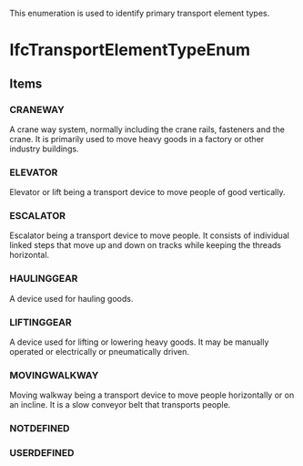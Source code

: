 This enumeration is used to identify primary transport element types.

# IfcTransportElementTypeEnum

## Items

### CRANEWAY
A crane way system, normally including the crane rails, fasteners and the crane. It is primarily used to move heavy goods in a factory or other industry buildings.

### ELEVATOR
Elevator or lift being a transport device to move people of good vertically.

### ESCALATOR
Escalator being a transport device to move people. It consists of individual linked steps that move up and down on tracks while keeping the threads horizontal.

### HAULINGGEAR
A device used for hauling goods. 

### LIFTINGGEAR
A device used for lifting or lowering heavy goods. It may be manually operated or electrically or pneumatically driven.

### MOVINGWALKWAY
Moving walkway being a transport device to move people horizontally or on an incline. It is a slow conveyor belt that transports people.

### NOTDEFINED

### USERDEFINED

